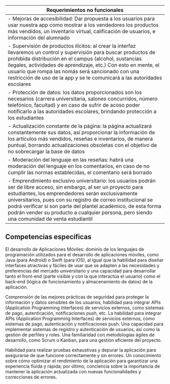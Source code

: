 

| Requerimientos no funcionales |
|--|
| - Mejoras de accesibilidad: Dar propuesta a los usuarios para usar nuestra app como mostrar a los vendedores los productos más vendidos, un inventario virtual, calificación de usuarios, e información del alumnado  |
| - Supervisión de productos ilícitos: al crear la interfaz llevaremos un control y supervisión para buscar productos de prohibida distribución en el campus (alcohol, sustancias ilegales, actividades de aprendizaje, etc.) Con esto en mente, el usuario que rompa las nomás será sancionado con una restricción de uso de la app y se le comunicará a las autoridades escolares |
| - Protección de datos: los datos proporcionados son los necesarios (carrera universitaria, salones concurridos, número telefónico, facultad) y en caso de sufrir de acoso poder notificarlo a las autoridades escolares, brindando protección a los estudiantes |
| - Actualización constante de la página: la página actualizará constantemente sus datos, así proporcionar la información de los artículos más vendidos, reseñas e inventarios, de manera puntual, borrando actualizaciones obsoletas con el objetivo de no sobrecargar la base de datos |
| - Moderación del lenguaje en las reseñas: habrá una moderación del lenguaje en los comentarios, en caso de no cumplir las normas establecidas, el comentario será borrado |
| - Emprendimiento exclusivo universitario: los usuarios podrán ser de libre acceso, sin embargo, al ser un proyecto para estudiantes, los emprendedores serán exclusivamente universitarios, pues con su registro de correo institucional se podrá verificar si son parte del plantel académico, de esta forma podrán vender su producto a cualquier persona, pero siendo una comunidad de venta estudiantil  |

## Competencias especificas
El desarrollo de Aplicaciones Móviles: dominio de los lenguajes de programación utilizados para el desarrollo de aplicaciones móviles, como Java (para Android) o Swift (para iOS), al igual que la habilidad para diseñar interfaces atractivas y fáciles de usar que se adapten a las necesidades y preferencias del mercado universitario y una capacidad para desarrollar tanto el front-end (parte visible y con la que interactúa el usuario) como el back-end (lógica de funcionamiento y almacenamiento de datos) de la aplicación.

Comprensión de las mejores prácticas de seguridad para proteger la información y datos sensibles de los usuarios, habilidad para integrar APIs (Application Programming Interfaces) de servicios externos, como sistemas de pago, autenticación, notificaciones push, etc. La habilidad para integrar APIs (Application Programming Interfaces) de servicios externos, como sistemas de pago, autenticación y notificaciones push. Una  capacidad para implementar sistemas de registro y autenticación de usuarios, así como la gestión de perfiles y roles.
Una familiaridad con metodologías ágiles de desarrollo, como Scrum o Kanban, para una gestión eficiente del proyecto.



Habilidad para realizar pruebas exhaustivas y depurar la aplicación para asegurarse de que funcione correctamente y sin errores. Un conocimiento sobre cómo optimizar el rendimiento de la aplicación para garantizar una experiencia fluida y rápida; por último, conciencia sobre la importancia de mantener la aplicación actualizada con nuevas funcionalidades y correcciones de errores.
